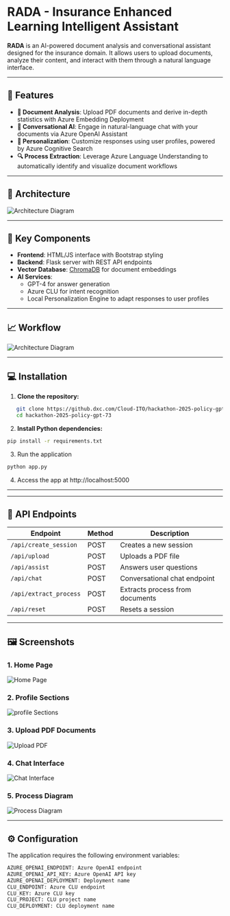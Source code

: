 # RADA - Insurance Enhanced Learning Intelligent Assistant

**RADA** is an AI-powered document analysis and conversational assistant designed for the insurance domain. It allows users to upload documents, analyze their content, and interact with them through a natural language interface.

---

## 🚀 Features

- **📄 Document Analysis**: Upload PDF documents and derive in-depth statistics with Azure Embedding Deployment
- **💬 Conversational AI**: Engage in natural-language chat with your documents via Azure OpenAI Assistant
- **🎯 Personalization**: Customize responses using user profiles, powered by Azure Cognitive Search 
- **🔍 Process Extraction**: Leverage Azure Language Understanding to automatically identify and visualize document workflows  

---

## 🧠 Architecture

![Architecture Diagram](docs/architecture.png)

---

## 🧩 Key Components

- **Frontend**: HTML/JS interface with Bootstrap styling  
- **Backend**: Flask server with REST API endpoints  
- **Vector Database**: [ChromaDB](https://www.trychroma.com/) for document embeddings  
- **AI Services**:  
  - GPT-4 for answer generation  
  - Azure CLU for intent recognition  
  - Local Personalization Engine to adapt responses to user profiles

---

## 📈 Workflow

![Architecture Diagram](docs/workflow.png)

---

## 💻 Installation

1. **Clone the repository:**

```bash
   git clone https://github.dxc.com/Cloud-ITO/hackathon-2025-policy-gpt-73.git
   cd hackathon-2025-policy-gpt-73
```
2. **Install Python dependencies:**
```bash
pip install -r requirements.txt
```
3. Run the application
```bash
python app.py
```
4. Access the app at http://localhost:5000

****

---
## 📡 API Endpoints

| Endpoint                      | Method | Description                       |
| ----------------------------- | ------ | --------------------------------- |
| `/api/create_session`         | POST   | Creates a new session             |
| `/api/upload`                 | POST   | Uploads a PDF file                |
| `/api/assist`                 | POST   | Answers user questions            |
| `/api/chat`                   | POST   | Conversational chat endpoint      |
| `/api/extract_process`        | POST   | Extracts process from documents   |
| `/api/reset`                  | POST   | Resets a session                  |
---
## 🖼️ Screenshots

### 1. Home Page
![Home Page](docs/home.png)

### 2. Profile Sections
![profile Sections](docs/profile.png)

### 3. Upload PDF Documents
![Upload PDF](docs/upload.png)

### 4. Chat Interface
![Chat Interface](docs/chat.png)

### 5. Process Diagram
![Process Diagram](docs/diagram.png)

---

## ⚙️ Configuration
The application requires the following environment variables:

```bash
AZURE_OPENAI_ENDPOINT: Azure OpenAI endpoint
AZURE_OPENAI_API_KEY: Azure OpenAI API key
AZURE_OPENAI_DEPLOYMENT: Deployment name
CLU_ENDPOINT: Azure CLU endpoint
CLU_KEY: Azure CLU key
CLU_PROJECT: CLU project name
CLU_DEPLOYMENT: CLU deployment name
```
